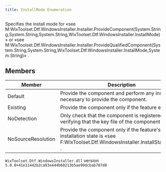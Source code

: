 ```yaml
---
title: InstallMode Enumeration
---
```

Specifies the install mode for «see M:WixToolset.Dtf.WindowsInstaller.Installer.ProvideComponent(System.String,System.String,System.String,WixToolset.Dtf.WindowsInstaller.InstallMode)» or «see M:WixToolset.Dtf.WindowsInstaller.Installer.ProvideQualifiedComponent(System.String,System.String,WixToolset.Dtf.WindowsInstaller.InstallMode,System.String)» .
## Members
| Member | Description |
| ------ | ----------- |
| Default | Provide the component and perform any installation necessary to provide the component. |
| Existing | Provide the component only if the feature exists. |
| NoDetection | Only check that the component is registered, without verifying that the key file of the component exists. |
| NoSourceResolution | Provide the component only if the feature's installation state is «see F:WixToolset.Dtf.WindowsInstaller.InstallState.Local» . |
`WixToolset.Dtf.WindowsInstaller.dll` version `5.0.0+41e11442b2ca93e444b60213b5ae99dcbab787d8`
